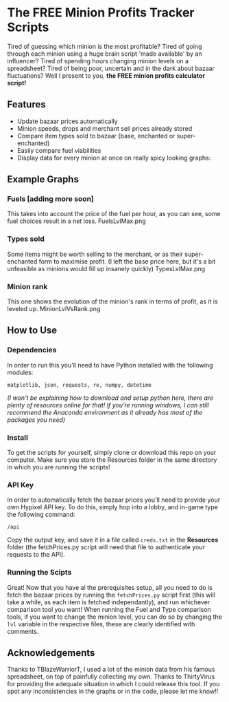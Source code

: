 # The FREE Minion Profits Tracker Scripts
Tired of guessing which minion is the most profitable? Tired of going through each minion using a huge brain script 'made available' by an influencer? Tired of spending hours changing minion levels on a spreadsheet? Tired of being poor, uncertain and in the dark about bazaar fluctuations? Well I present to you, **the FREE minion profits calculator script!**

## Features
 - Update bazaar prices automatically
 - Minion speeds, drops and merchant sell prices already stored
 - Compare item types sold to bazaar (base, enchanted or super-enchanted)
 - Easily compare fuel viabilities
 - Display data for every minion at once on really spicy looking graphs:

## Example Graphs
### Fuels [adding more soon]
This takes into account the price of the fuel per hour, as you can see, some fuel choices result in a net loss.
FuelsLvlMax.png

### Types sold
Some items might be worth selling to the merchant, or as their super-enchanted form to maximise profit. (I left the base price here, but it's a bit unfeasible as minions would fill up insanely quickly)
TypesLvlMax.png

### Minion rank
This one shows the evolution of the minion's rank in terms of profit, as it is leveled up.
MinionLvlVsRank.png

## How to Use
### Dependencies
In order to run this you'll need to have Python installed with the following modules:
```
matplotlib, json, requests, re, numpy, datetime
```
*(I won't be explaining how to download and setup python here, there are plenty of resources online for that! If you're running windows, I can still recommend the Anaconda environment as it already has most of the packages you need)*

### Install
To get the scripts for yourself, simply clone or download this repo on your computer. Make sure you store the Resources folder in the same directory in which you are running the scripts!

### API Key
In order to automatically fetch the bazaar prices you'll need to provide your own Hypixel API key. To do this, simply hop into a lobby, and in-game type the following command:
```
/api
```
Copy the output key, and save it in a file called `creds.txt` in the **Resources** folder (the fetchPrices.py script will need that file to authenticate your requests to the API).

### Running the Scipts
Great! Now that you have al the prerequisites setup, all you need to do is fetch the bazaar prices by running the `fetchPrices.py` script first (this will take a while, as each item is fetched independantly), and run whichever comparison tool you want!
When running the Fuel and Type comparison tools, if you want to change the minion level, you can do so by changing the `lvl` variable in the respective files, these are clearly identified with comments.


## Acknowledgements
Thanks to TBlazeWarriorT, I used a lot of the minion data from his famous spreadsheet, on top of painfully collecting my own.
Thanks to ThirtyVirus for providing the adequate situation in which I could release this tool.
If you spot any inconsistencies in the graphs or in the code, please let me know!!
